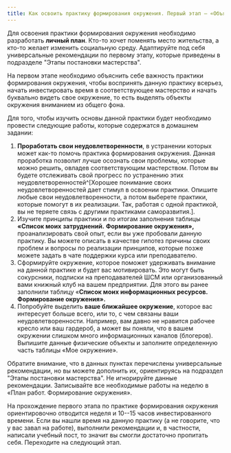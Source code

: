 ```yaml
---
title: Как освоить практику формирования окружения. Первый этап – «Объяснение»
---
```


Для освоения практики формирования окружения необходимо разработать
**личный план**. Кто-то хочет поменять место жительства, а кто-то желает
изменить социальную среду. Адаптируйте под себя универсальные
рекомендации по первому этапу, которые приведены в подразделе "Этапы
постановки мастерства".

На первом этапе необходимо объяснить себе важность практики формирования
окружения, чтобы воспринять данную практику всерьез, начать
инвестировать время в соответствующее мастерство и начать буквально
видеть свое окружение, то есть выделять объекты окружения вниманием из
общего фона.

Для того, чтобы изучить основы данной практики будет необходимо провести
следующие работы, которые содержатся в домашнем задании:

1.  **Проработать свои неудовлетворенности**, в устранении которых может
    как-то помочь практика формирования окружения. Данная проработка
    позволит лучше осознать свои проблемы, которые можно решить, овладев
    соответствующим мастерством. Потом вы будете отслеживать свой
    прогресс по устранению этих
    неудовлетворенностей^[Хорошее понимание своих
    неудовлетворенностей дает стимул в освоении практики. Опишите любые
    свои неудовлетворенности, а потом выберете практики, которые помогут
    в их реализации. Так, работая с одной практикой, вы не теряете связь
    с другими практиками саморазвития.].
2.  Изучите принципы практики и по итогам заполнения таблицы **«Список
    моих** **затруднений.** **Формирование окружения»,**
    проанализировать свой опыт, если вы уже пробовали данную практику.
    Вы можете описать в качестве гипотез причины своих проблем и вопросы
    по реализации принципов, которые позже можете задать в чате
    поддержки курса или преподавателю.
3.  Сформируйте окружение, которое поможет удерживать внимание на данной
    практике и будет вас мотивировать. Это могут быть сокурсники,
    подписки на преподавателей ШСМ или организованный вами книжный клуб
    на вашем предприятии. Для этого вы ранее заполнили таблицу «**Список
    моих информационных ресурсов.** **Формирование окружения».**
4.  Попробуйте выделить **ваше ближайшее окружение**, которое вас
    интересует больше всего, или то, с чем связаны ваши
    неудовлетворенности. Например, вам давно не нравится рабочее кресло
    или ваш гардероб, а может вы поняли, что в вашем окружении слишком
    много информационных каналов (блогеров). Выпишите данные физические
    объекты и заполните определенную часть таблицы «Мое окружение».

Обратите внимание, что в данных пунктах перечислены универсальные
рекомендации, но вы можете дополнить их, ориентируясь на подраздел
"Этапы постановки мастерства". Не игнорируйте данные рекомендации.
Записывайте все необходимые работы на неделю в «План работ. Формирование
окружения».

На прохождение первого этапа по практике формирования окружения
ориентировочно отводится неделя и 10--15 часов инвестированного времени.
Если вы нашли время на данную практику (а не говорите, что у вас завал
на работе), выполнили рекомендации и, в частности, написали учебный
пост, то значит вы смогли достаточно пропитать себя. Переходите на
следующий этап.
